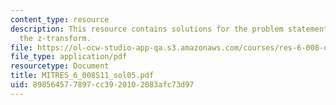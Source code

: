 ```yaml
---
content_type: resource
description: This resource contains solutions for the problem statements related to
  the z-transform.
file: https://ol-ocw-studio-app-qa.s3.amazonaws.com/courses/res-6-008-digital-signal-processing-spring-2011/898564577897cc3920102083afc73d97_MITRES_6_008S11_sol05.pdf
file_type: application/pdf
resourcetype: Document
title: MITRES_6_008S11_sol05.pdf
uid: 89856457-7897-cc39-2010-2083afc73d97
---
```

